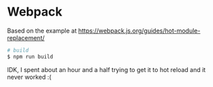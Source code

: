 Webpack
=======

Based on the example at https://webpack.js.org/guides/hot-module-replacement/

```sh
# build
$ npm run build
```

IDK, I spent about an hour and a half trying to get it to hot reload and it never worked :(
